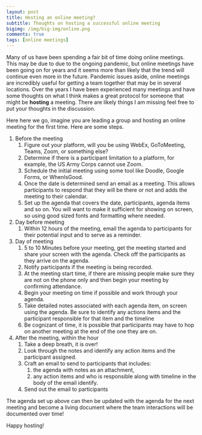 ```yaml
---
layout: post
title: Hosting an online meeting?
subtitle: Thoughts on hosting a successful online meeting
bigimg: /img/big-img/online.png
comments: true
tags: [online meetings]
---
```


Many of us have been spending a fair bit of time doing online meetings. 
This may be due to due to the ongoing pandemic, but online meetings have
been going on for years and it seems more than likely that the trend will
continue even more in the future. Pandemic issues aside, online meetings 
are incredibly useful for getting a team together that may be in several
locations. Over the years I have been experienced many meetings and have some
thoughts on what I think makes a great protocol for someone that might be
**hosting** a meeting. There are likely things I am missing feel free to put
your thoughts in the discussion. 

Here here we go, imagine you are leading a group and hosting an online 
meeting for the first time. Here are some steps.

1. Before the meeting
    1. Figure out your platform, will you be using WebEx, GoToMeeting, Teams,
       Zoom, or something else? 
    1. Determine if there is a participant limitation to a platform, for example, the 
       US Army Corps cannot use Zoom. 
    1. Schedule the initial meeting using some tool like Doodle, Google Forms,
       or WhenIsGood.
    1. Once the date is determined send an email as a meeting. This allows participants
       to respond that they will be there or not and adds the meeting to their calendar. 
    1. Set up the agenda that covers the date, participants, agenda items and so on. 
       You will want to make it sufficient for showing on screen, so using good sized
       fonts and formatting where needed.
1. Day before meeting
    1. Within 12 hours of the meeting, email the agenda to participants for their 
       potential input and to serve as a reminder.
1. Day of meeting 
    1. 5 to 10 Minutes before your meeting, get the meeting started and share your screen
       with the agenda. Check
       off the participants as they arrive on the agenda. 
    1. Notify participants if the meeting is being recorded.
    1. At the meeting start time, if there are missing people make sure they are 
       not on the phone only and then begin your meeting by confirming attendance.
    1. Begin your meeting on time if possible and work through your agenda.
    1. Take detailed notes associated with each agenda item, on screen using
       the agenda. Be sure to identify any actions items and the participant
       responsible for that item and the timeline
    1. Be cognizant of time, it is possible that participants may have to hop
       on another meeting at the end of the one they are on. 
1. After the meeting, within the hour
    1. Take a deep breath, it is over!
    1. Look through the notes and identify any action items and the participant
       assigned.
    1. Craft an email to send to participants that includes:
        1. the agenda with notes as an attachment, 
        1. any action items and
           who is responsible along with timeline in the body of the email identify. 
    1. Send out the email to participants

The agenda set up above can then be updated with the agenda for the next meeting and 
become a living document where the team interactions will be documented over time!

Happy hosting!
       

